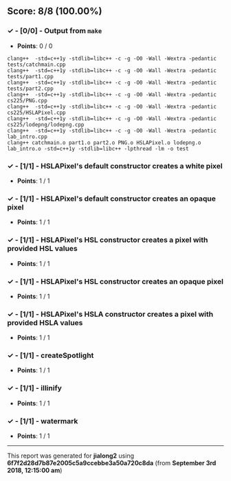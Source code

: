 


## Score: 8/8 (100.00%)


### ✓ - [0/0] - Output from `make`

- **Points**: 0 / 0


```
clang++  -std=c++1y -stdlib=libc++ -c -g -O0 -Wall -Wextra -pedantic tests/catchmain.cpp
clang++  -std=c++1y -stdlib=libc++ -c -g -O0 -Wall -Wextra -pedantic tests/part1.cpp
clang++  -std=c++1y -stdlib=libc++ -c -g -O0 -Wall -Wextra -pedantic tests/part2.cpp
clang++  -std=c++1y -stdlib=libc++ -c -g -O0 -Wall -Wextra -pedantic cs225/PNG.cpp
clang++  -std=c++1y -stdlib=libc++ -c -g -O0 -Wall -Wextra -pedantic cs225/HSLAPixel.cpp
clang++  -std=c++1y -stdlib=libc++ -c -g -O0 -Wall -Wextra -pedantic cs225/lodepng/lodepng.cpp
clang++  -std=c++1y -stdlib=libc++ -c -g -O0 -Wall -Wextra -pedantic lab_intro.cpp
clang++ catchmain.o part1.o part2.o PNG.o HSLAPixel.o lodepng.o lab_intro.o -std=c++1y -stdlib=libc++ -lpthread -lm -o test

```


### ✓ - [1/1] - HSLAPixel's default constructor creates a white pixel

- **Points**: 1 / 1





### ✓ - [1/1] - HSLAPixel's default constructor creates an opaque pixel

- **Points**: 1 / 1





### ✓ - [1/1] - HSLAPixel's HSL constructor creates a pixel with provided HSL values

- **Points**: 1 / 1





### ✓ - [1/1] - HSLAPixel's HSL constructor creates an opaque pixel

- **Points**: 1 / 1





### ✓ - [1/1] - HSLAPixel's HSLA constructor creates a pixel with provided HSLA values

- **Points**: 1 / 1





### ✓ - [1/1] - createSpotlight

- **Points**: 1 / 1





### ✓ - [1/1] - illinify

- **Points**: 1 / 1





### ✓ - [1/1] - watermark

- **Points**: 1 / 1





---

This report was generated for **jialong2** using **6f7f2d28d7b87e2005c5a9ccebbe3a50a720c8da** (from **September 3rd 2018, 12:15:00 am**)
